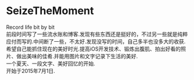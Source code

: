 # SeizeTheMoment
Record life bit by bit  
前段时间写了一些流水账和博客.发现有些东西还是挺好的，不过另一些就是纯粹应付而写的.中间断了一些，不太好.发现没写的时间，自己多半也没多大的收获.  
希望自己能抓住现在的美好时光.提高iOS开发技术、锻炼出腹肌、拍出好看的照片、做出美味的佳肴.并能用图片和文字记录下生活的美好.  
一个夏天、一段文字、美好回忆的开始.  
开始于2015年7月1日.   
